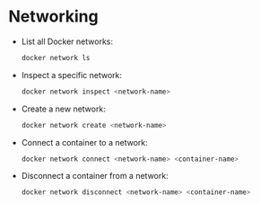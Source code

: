 # Networking

- List all Docker networks:

  ```sh
  docker network ls
  ```

- Inspect a specific network:

  ```sh
  docker network inspect <network-name>
  ```

- Create a new network:

  ```sh
  docker network create <network-name>
  ```

- Connect a container to a network:

  ```sh
  docker network connect <network-name> <container-name>
  ```

- Disconnect a container from a network:

  ```sh
  docker network disconnect <network-name> <container-name>
  ```
